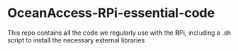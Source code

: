 # OceanAccess-RPi-essential-code
This repo contains all the code we regularly use with the RPi, including a .sh script to install the necessary external libraries
